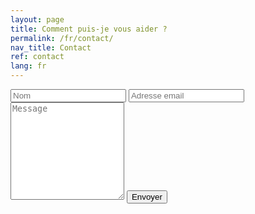 ```yaml
---
layout: page
title: Comment puis-je vous aider ?
permalink: /fr/contact/
nav_title: Contact
ref: contact
lang: fr
---
```


<form class="wj-contact" action="https://formspree.io/{{site.email}}" method="POST">
	<input type="text" name="name" placeholder="Nom">
	<input type="text" name="email" placeholder="Adresse email">
    <textarea type="text" name="content" rows="10" placeholder="Message"></textarea>
    <input type="hidden" name="_next" value="//{{ site.url | remove: "https://"}}/fr/merci/">
    <input type="hidden" name="_subject" value="Nouvelle soumission de formulaire de contact">
	<input type="hidden" name="_language" value="fr" />
    <input type="text" name="_gotcha" style="display:none">
    <input type="submit" value="Envoyer">
</form>